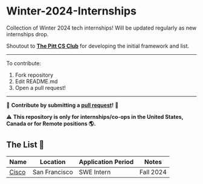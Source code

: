 # Winter-2024-Internships

Collection of Winter 2024 tech internships! Will be updated regularly as new internships drop.

Shoutout to **[The Pitt CS Club](https://github.com/pittcsc)** for developing the initial framework and list.

---

To contribute:

 1. Fork repository
 2. Edit README.md
 3. Open a pull request!

---

🤗 **Contribute by submitting a [pull request](https://github.com/susam/gitpr#create-pull-request)!**  🤗

:warning: **This repository is only for internships/co-ops in the United States, Canada or for Remote positions :earth_americas:.**

## The List 👔

| Name  |  Location | Application Period | Notes |
|---|---|-------------|-------------|
|[Cisco](https://jobs.cisco.com/jobs/ProjectDetail/Product-Software-Firmware-Features-Intern-Fall-2024-Meraki/1399176)|San Francisco| SWE Intern|Fall 2024
